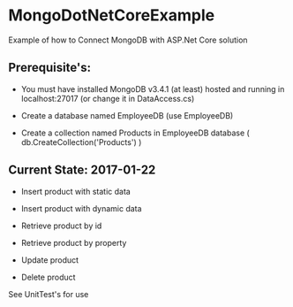 # MongoDotNetCoreExample
Example of how to Connect MongoDB with ASP.Net Core solution

## Prerequisite's:

* You must have installed MongoDB v3.4.1 (at least) hosted and running in localhost:27017 (or change it in DataAccess.cs)

* Create a database named EmployeeDB (use EmployeeDB)

* Create a collection named Products in EmployeeDB database ( db.CreateCollection('Products') )


## Current State: 2017-01-22

* Insert product with static data

* Insert product with dynamic data

* Retrieve product by id

* Retrieve product by property

* Update product

* Delete product


See UnitTest's for use
